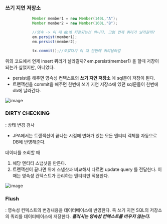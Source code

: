 ### 쓰기 지연 저장소

```java
            Member member1 = new Member(140L,"A");
            Member member2 = new Member(160L,"B");

            //영속 -> 이 때 db에 저장되는건 아니다. 그럼 언제 쿼리가 날라갈까?
            em.persist(member1); 
            em.persist(member2);

            tx.commit();//모았다가 이 때 한번에 쿼리날라감
```

위의 코드에서 언제 insert 쿼리가 날라갈까?
em.persist(member1) 을 할때 저장이 되는가 싶었지만, 아니었다.

- persist를 해주면 영속성 컨텍스트의 **쓰기 지연 저장소** 에 sql문이 저장이 된다.
- 트랜잭션을 commit을 해주면 한번에 쓰기 지연 저장소에 있던 sql문들이 한번에 db에 날라간다.

![image](https://user-images.githubusercontent.com/46811084/143596551-68cff673-c41a-4ace-be8d-bc69baeac2f2.png)


### DIRTY CHECKING
: 상태 변경 검사
- JPA에서는 트랜잭션이 끝나는 시점에 변화가 있는 모든 엔티티 객체를 자동으로 DB에 반영해준다.

데이터를 조회할 때
1. 해당 엔티티 스냅샷을 만든다.
2. 트랜잭션이 끝나면 위에 스냅샷과 비교해서 다르면 update query 를 전달한다. 이 때는 영속성 컨텍스트가 관리하는 엔티티만 적용한다.

![image](https://user-images.githubusercontent.com/46811084/143596671-0d405a88-ed4d-461a-9936-8933b878d21a.png)


### Flush
: 영속성 컨텍스트의 변경내용을 데이터베이스에 반영한다. 즉 쓰기 지연 SQL의 저장소의 쿼리를 데이터베이스에 저장한다.
 ***플러시는 영속성 컨텍스트를 비우지 않는다.***

